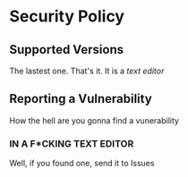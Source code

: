 # Security Policy

## Supported Versions
The lastest one. That's it. It is a *text editor*

## Reporting a Vulnerability
How the hell are you gonna find a vunerability

### **IN A F*CKING TEXT EDITOR**
Well, if you found one, send it to Issues
